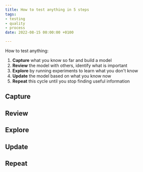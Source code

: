 ```yaml
---
title: How to test anything in 5 steps
tags:
- testing
- quality
- process
date: 2022-08-15 00:00:00 +0100

---
```

How to test anything:

1. **Capture** what you know so far and build a model
2. **Review** the model with others, identify what is important
3. **Explore** by running experiments to learn what you don't know
4. **Update** the model based on what you know now
5. **Repeat** this cycle until you stop finding useful information

## Capture

## Review

## Explore

## Update

## Repeat